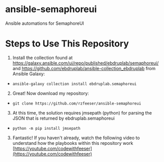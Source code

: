 # ansible-semaphoreui
Ansible automations for SemaphoreUI

# Steps to Use This Repository
1. Install the collection found at https://galaxy.ansible.com/ui/repo/published/ebdruplab/semaphoreui/ and https://github.com/ebdruplab/ansible-collection_ebdruplab from Ansible Galaxy:
  - `ansible-galaxy collection install ebdruplab.semaphoreui`

2. Great! Now download my repository:
  - `git clone https://github.com/rzfeeser/ansible-semaphoreui`

3. At this time, the solution requires jmsepath (python) for parsing the JSON that is returned by ebdruplab.semaphoreui
  - `python -m pip install jmsepath`

3. Fantastic! If you haven't already, watch the following video to understand how the playbooks within this repository work [https://youtube.com/codewithfeeser](https://youtube.com/codewithfeeser)
